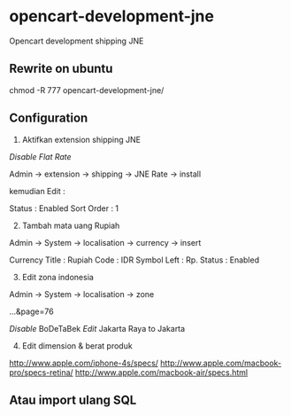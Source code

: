 opencart-development-jne
========================

Opencart development shipping JNE

Rewrite on ubuntu
-----------------

chmod -R 777 opencart-development-jne/


Configuration
-------------

1. Aktifkan extension shipping JNE

*Disable Flat Rate*

Admin -> extension -> shipping -> JNE Rate -> install

kemudian Edit :

Status     : Enabled
Sort Order : 1

2. Tambah mata uang Rupiah 

Admin -> System -> localisation -> currency -> insert

Currency Title 	: Rupiah
Code 			: IDR
Symbol Left		: Rp. 
Status			: Enabled

3. Edit zona indonesia

Admin -> System -> localisation -> zone

...&page=76

*Disable* BoDeTaBek
*Edit* Jakarta Raya to Jakarta

4. Edit dimension & berat produk

http://www.apple.com/iphone-4s/specs/
http://www.apple.com/macbook-pro/specs-retina/
http://www.apple.com/macbook-air/specs.html


Atau import ulang SQL
---------------------